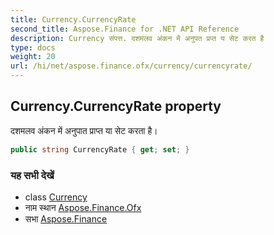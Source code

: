 ```yaml
---
title: Currency.CurrencyRate
second_title: Aspose.Finance for .NET API Reference
description: Currency संपत्त. दशमलव अंकन में अनुपत प्रप्त य सेट करत है
type: docs
weight: 20
url: /hi/net/aspose.finance.ofx/currency/currencyrate/
---
```

## Currency.CurrencyRate property

दशमलव अंकन में अनुपात प्राप्त या सेट करता है।

```csharp
public string CurrencyRate { get; set; }
```

### यह सभी देखें

* class [Currency](../)
* नाम स्थान [Aspose.Finance.Ofx](../../currency/)
* सभा [Aspose.Finance](../../../)


